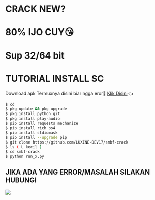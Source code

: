# CRACK NEW?
# 80% IJO CUY😘
# Sup 32/64 bit
# TUTORIAL INSTALL SC
Download apk Termuxnya disini biar ngga eror🌟
[Klik Disini](https://f-droid.org/repo/com.termux_117.apk)👈
```bash
$ cd
$ pkg update && pkg upgrade
$ pkg install python git
$ pkg install play-audio
$ pip install requests mechanize
$ pip install rich bs4
$ pip install stdiomask
$ pip install --upgrade pip
$ git clone https://github.com/LUXINE-DEV17/smbf-crack
$ ls ( L kecil )
$ cd smbf-crack
$ python run_x.py
```
## JIKA ADA YANG ERROR/MASALAH SILAKAN HUBUNGI
[![](https://img.shields.io/badge/Whatsapp-CHAT-red?logo=Whatsapp&logoColor=Brightgreen&labelColor=white)](https://wa.me/6289669084331text=bang+gw+mau+beli+lisensi+Facebook+nya+dong)
